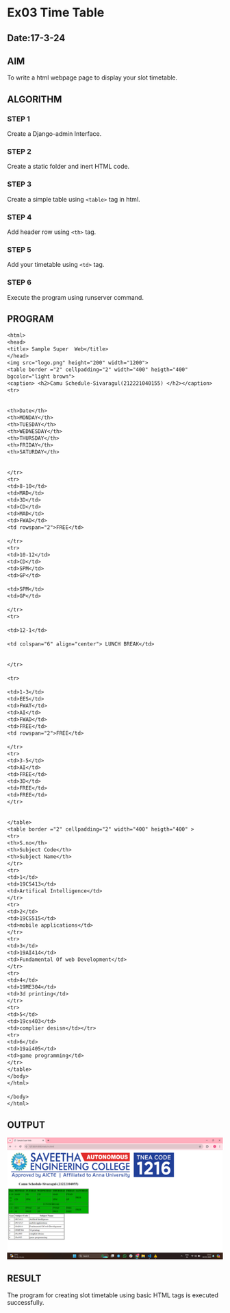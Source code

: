 # Ex03 Time Table
## Date:17-3-24

## AIM
To write a html webpage page to display your slot timetable.

## ALGORITHM
### STEP 1
Create a Django-admin Interface.

### STEP 2
Create a static folder and inert HTML code.

### STEP 3
Create a simple table using ```<table>``` tag in html.

### STEP 4
Add header row using ```<th>``` tag.

### STEP 5
Add your timetable using ```<td>``` tag.

### STEP 6
Execute the program using runserver command.

## PROGRAM
```
<html>
<head>
<title> Sample Super  Web</title>
</head>
<img src="logo.png" height="200" width="1200">
<table border ="2" cellpadding="2" width="400" heigth="400" bgcolor="light brown">
<caption> <h2>Camu Schedule-Sivaragul(212221040155) </h2></caption>
<tr>


<th>Date</th>
<th>MONDAY</th>
<th>TUESDAY</th>
<th>WEDNESDAY</th>
<th>THURSDAY</th>
<th>FRIDAY</th>
<th>SATURDAY</th>


</tr>
<tr>
<td>8-10</td>
<td>MAD</td>
<td>3D</td>
<td>CD</td>
<td>MAD</td>
<td>FWAD</td>
<td rowspan="2">FREE</td>

</tr>
<tr>
<td>10-12</td>
<td>CD</td>
<td>SPM</td>
<td>GP</td>

<td>SPM</td>
<td>GP</td>

</tr>
<tr>

<td>12-1</td>

<td colspan="6" align="center"> LUNCH BREAK</td>


</tr>

<tr>

<td>1-3</td>
<td>EES</td>
<td>FWAT</td>
<td>AI</td>
<td>FWAD</td>
<td>FREE</td>
<td rowspan="2">FREE</td>

</tr>
<tr>
<td>3-5</td>
<td>AI</td>
<td>FREE</td>
<td>3D</td>
<td>FREE</td>
<td>FREE</td>
</tr>


</table>
<table border ="2" cellpadding="2" width="400" heigth="400" >
<tr>
<th>S.no</th>
<th>Subject Code</th>
<th>Subject Name</th>
</tr>
<tr>
<td>1</td>
<td>19CS413</td>
<td>Artifical Intelligence</td>
</tr>
<tr>
<td>2</td>
<td>19CS515</td>
<td>mobile applications</td>
</tr>
<tr>
<td>3</td>
<td>19AI414</td>
<td>Fundamental Of web Development</td>
</tr>
<tr>
<td>4</td>
<td>19ME304</td>
<td>3d printing</td>
</tr>
<tr>
<td>5</td>
<td>19cs403</td>
<td>complier desisn</td></tr>
<tr>
<td>6</td>
<td>19ai405</td>
<td>game programming</td>
</tr>
</table>
</body>
</html>

</body>
</html>
```

## OUTPUT
![alt text](<Screenshot 2024-03-18 231343.png>)

## RESULT
The program for creating slot timetable using basic HTML tags is executed successfully.
